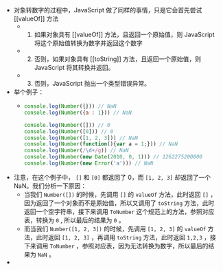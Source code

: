 - 对象转数字的过程中，JavaScript 做了同样的事情，只是它会首先尝试 [[valueOf]] 方法
	- 1. 如果对象具有 [[valueOf]] 方法，且返回一个原始值，则 JavaScript 将这个原始值转换为数字并返回这个数字
	- 2. 否则，如果对象具有 [[toString]] 方法，且返回一个原始值，则 JavaScript 将其转换并返回。
	- 3. 否则，JavaScript 抛出一个类型错误异常。
- 举个例子：
	- ```js
	  console.log(Number({})) // NaN
	  console.log(Number({a : 1})) // NaN
	  
	  console.log(Number([])) // 0
	  console.log(Number([0])) // 0
	  console.log(Number([1, 2, 3])) // NaN
	  console.log(Number(function(){var a = 1;})) // NaN
	  console.log(Number(/\d+/g)) // NaN
	  console.log(Number(new Date(2010, 0, 1))) // 1262275200000
	  console.log(Number(new Error('a'))) // NaN
	  ```
- 注意，在这个例子中， `[]` 和 `[0]` 都返回了 0，而 `[1, 2, 3]` 却返回了一个 NaN。我们分析一下原因：
	- 当我们 `Number([])` 的时候，先调用 `[]` 的 `valueOf` 方法，此时返回 `[]` ，因为返回了一个对象而不是原始值，所以又调用了 `toString` 方法，此时返回一个空字符串，接下来调用 `ToNumber` 这个规范上的方法，参照对应表，转换为 `0` , 所以最后的结果为 `0` 。
	- 而当我们 `Number([1, 2, 3])` 的时候，先调用 `[1, 2, 3]` 的 `valueOf` 方法，此时返回 `[1, 2, 3]` ，再调用 `toString` 方法，此时返回 `1,2,3` ，接下来调用 `ToNumber` ，参照对应表，因为无法转换为数字，所以最后的结果为 `NaN` 。
-